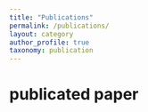 ```yaml
---
title: "Publications"
permalink: /publications/
layout: category
author_profile: true
taxonomy: publication
---
```

# publicated paper